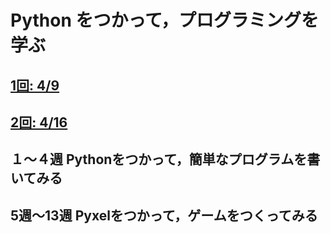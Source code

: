 # Python をつかって，プログラミングを学ぶ

## [1回: 4/9](c01.asciidoc)

## [2回: 4/16](2019files/c01.asciidoc)

## １～４週 Pythonをつかって，簡単なプログラムを書いてみる

## 5週～13週 Pyxelをつかって，ゲームをつくってみる
